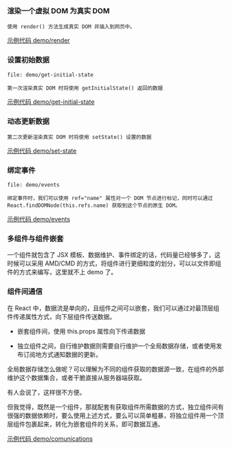 ### 渲染一个虚拟 DOM 为真实 DOM
    
    使用 render() 方法生成真实 DOM 并插入到网页中。

[示例代码 demo/render](demo/render/)

### 设置初始数据

    file: demo/get-initial-state
    
    第一次渲染真实 DOM 时将使用 getInitialState() 返回的数据

[示例代码 demo/get-initial-state](demo/get-initial-state/)    
    
### 动态更新数据
    
    第二次更新渲染真实 DOM 时将使用 setState() 设置的数据

[示例代码 demo/set-state](demo/set-state/)

### 绑定事件

    file: demo/events
    
    绑定事件时，我们可以使用 ref="name" 属性对一个 DOM 节点进行标记，同时可以通过 React.findDOMNode(this.refs.name) 获取到这个节点的原生 DOM。

[示例代码 demo/events](demo/events/)     
    
### 多组件与组件嵌套

一个组件就包含了 JSX 模板、数据维护、事件绑定的话，代码量已经够多了，这时候可以采用 AMD/CMD 的方式，将组件进行更细粒度的划分，可以以文件即组件的方式来编写，这里就不上 demo 了。

### 组件间通信
    
在 React 中，数据流是单向的，且组件之间可以嵌套，我们可以通过对最顶层组件传递属性方式，向下层组件传送数据。
    
- 嵌套组件间，使用 this.props  属性向下传递数据
        
- 独立组件之间，自行维护数据则需要自行维护一个全局数据存储，或者使用发布订阅地方式通知数据的更新。

全局数据存储怎么做呢？可以理解为不同的组件获取的数据源一致，在组件的外部维护这个数据集合，或者干脆直接从服务器端获取。

有人会说了，这样很不方便。

但我觉得，既然是一个组件，那就配套有获取组件所需数据的方式，独立组件间有很强的数据依赖时，要么使用上述方式，要么可以简单粗暴，将独立组件用一个顶层组件包裹起来，转化为嵌套组件的关系，即可数据互通。    
    
[示例代码 demo/comunications](demo/comunications/)
    

    
    

    






